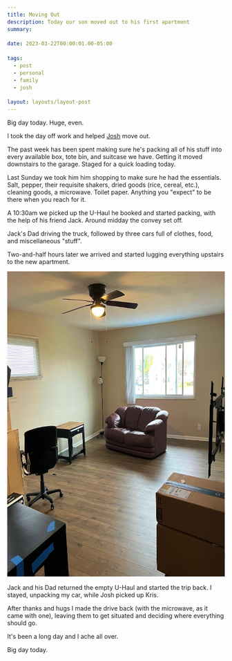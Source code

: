 ```yaml
---
title: Moving Out
description: Today our son moved out to his first apartment
summary:

date: 2023-03-22T00:00:01.00-05:00

tags:
  - post
  - personal
  - family
  - josh

layout: layouts/layout-post
---
```

Big day today. Huge, even.

I took the day off work and helped <a href="http://joshuajohnmead.com/" title="" rel="child met">Josh</a> move out.

The past week has been spent making sure he's packing all of his stuff into every available box, tote bin, and suitcase we have.  Getting it moved downstairs to the garage. Staged for a quick loading today.

Last Sunday we took him him shopping to make sure he had the essentials. Salt, pepper, their requisite shakers, dried goods (rice, cereal, etc.), cleaning goods, a microwave. Toilet paper. Anything you "expect" to be there when you reach for it.

A 10:30am we picked up the U-Haul he booked and started packing, with the help of his friend Jack. Around midday the convey set off.

Jack's Dad driving the truck, followed by three cars full of clothes, food, and miscellaneous "stuff".

Two-and-half hours later we arrived and started lugging everything upstairs to the new apartment.

<img class="img-border" src="/img/2023-03-22-new-apartment.jpeg" alt="furniture randomly placed in empty room" width="706" height="706" />

Jack and his Dad returned the empty U-Haul and started the trip back.  I stayed, unpacking my car, while Josh picked up Kris.

After thanks and hugs I made the drive back (with the microwave, as it came with one), leaving them to get situated and deciding where everything should go.

It's been a long day and I ache all over.

Big day today.